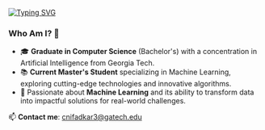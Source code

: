 [![Typing SVG](https://readme-typing-svg.demolab.com?lines=Hello!+My+name+is+Chaitanya+Nifadkar&duration=2500&pause=3000&width=600)](https://git.io/typing-svg)


### Who Am I? 🌟  

- 🎓 **Graduate in Computer Science** (Bachelor's) with a concentration in Artificial Intelligence from Georgia Tech.  
- 📚 **Current Master's Student** specializing in Machine Learning, exploring cutting-edge technologies and innovative algorithms.  
- 🤖 Passionate about **Machine Learning** and its ability to transform data into impactful solutions for real-world challenges.  

📫 **Contact me**: [cnifadkar3@gatech.edu](mailto:cnifadkar3@gatech.edu)  

